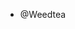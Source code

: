 - @Weedtea


<!---
Weedtea/Weedtea is a ✨ special ✨ repository because its `README.md` (this file) appears on your GitHub profile.
You can click the Preview link to take a look at your changes.
--->
